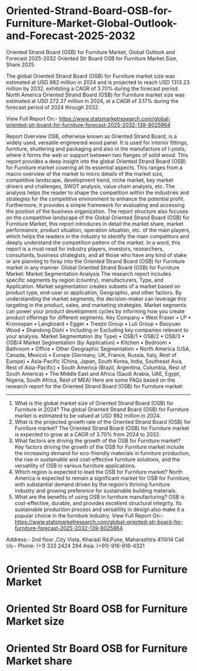 # Oriented-Strand-Board-OSB-for-Furniture-Market-Global-Outlook-and-Forecast-2025-2032

Oriented Strand Board (OSB) for Furniture Market, Global Outlook and Forecast 2025-2032
Oriented Str Board OSB for Furniture Market Size, Share 2025


The global Oriented Strand Board (OSB) for Furniture market size was estimated at USD 982 million in 2024 and is projected to reach USD 1313.23 million by 2032, exhibiting a CAGR of 3.70% during the forecast period.
North America Oriented Strand Board (OSB) for Furniture market size was estimated at USD 272.37 million in 2024, at a CAGR of 3.17% during the forecast period of 2024 through 2032.
 
View Full Report On:- https://www.statsmarketresearch.com/global-oriented-str-board-for-furniture-forecast-2025-2032-139-8025964

Report Overview
OSB, otherwise known as Oriented Strand Board, is a widely used, versatile engineered wood panel. It is used for interior fittings, furniture, shuttering and packaging and also in the manufacture of I-joists, where it forms the web or support between two flanges of solid wood.
This report provides a deep insight into the global Oriented Strand Board (OSB) for Furniture market covering all its essential aspects. This ranges from a macro overview of the market to micro details of the market size, competitive landscape, development trend, niche market, key market drivers and challenges, SWOT analysis, value chain analysis, etc.
The analysis helps the reader to shape the competition within the industries and strategies for the competitive environment to enhance the potential profit. Furthermore, it provides a simple framework for evaluating and accessing the position of the business organization. The report structure also focuses on the competitive landscape of the Global Oriented Strand Board (OSB) for Furniture Market, this report introduces in detail the market share, market performance, product situation, operation situation, etc. of the main players, which helps the readers in the industry to identify the main competitors and deeply understand the competition pattern of the market.
In a word, this report is a must-read for industry players, investors, researchers, consultants, business strategists, and all those who have any kind of stake or are planning to foray into the Oriented Strand Board (OSB) for Furniture market in any manner.
Global Oriented Strand Board (OSB) for Furniture Market: Market Segmentation Analysis
The research report includes specific segments by region (country), manufacturers, Type, and Application. Market segmentation creates subsets of a market based on product type, end-user or application, Geographic, and other factors. By understanding the market segments, the decision-maker can leverage this targeting in the product, sales, and marketing strategies. Market segments can power your product development cycles by informing how you create product offerings for different segments.
Key Company
•	West Fraser
•	LP
•	Kronospan
•	Langboard
•	Egger
•	Treezo Group
•	Luli Group
•	Baoyuan Wood
•	Shandong Dishi
•	Including or Excluding key companies relevant to your analysis.
Market Segmentation (by Type)
•	OSB/1
•	OSB/2
•	OSB/3
•	OSB/4
Market Segmentation (by Application)
•	Kitchen
•	Bedroom
•	Bathroom
•	Office
•	Other
Geographic Segmentation
•	North America (USA, Canada, Mexico)
•	Europe (Germany, UK, France, Russia, Italy, Rest of Europe)
•	Asia-Pacific (China, Japan, South Korea, India, Southeast Asia, Rest of Asia-Pacific)
•	South America (Brazil, Argentina, Columbia, Rest of South America)
•	The Middle East and Africa (Saudi Arabia, UAE, Egypt, Nigeria, South Africa, Rest of MEA)
Here are some FAQs based on the research report for the Oriented Strand Board (OSB) for Furniture market:
________________________________________
1. What is the global market size of Oriented Strand Board (OSB) for Furniture in 2024?
The global Oriented Strand Board (OSB) for Furniture market is estimated to be valued at USD 982 million in 2024.
2. What is the projected growth rate of the Oriented Strand Board (OSB) for Furniture market?
The Oriented Strand Board (OSB) for Furniture market is expected to grow at a CAGR of 3.70% from 2024 to 2032.
3. What factors are driving the growth of the OSB for Furniture market?
Key factors driving the growth of the OSB for Furniture market include the increasing demand for eco-friendly materials in furniture production, the rise in sustainable and cost-effective furniture solutions, and the versatility of OSB in various furniture applications.
4. Which region is expected to lead the OSB for Furniture market?
North America is expected to remain a significant market for OSB for Furniture, with substantial demand driven by the region's thriving furniture industry and growing preference for sustainable building materials.
5. What are the benefits of using OSB in furniture manufacturing?
OSB is cost-effective, durable, and provides excellent structural integrity. Its sustainable production process and versatility in design also make it a popular choice in the furniture industry.
View Full Report On:- https://www.statsmarketresearch.com/global-oriented-str-board-for-furniture-forecast-2025-2032-139-8025964

Address:- 2nd floor ,City Vista, Kharadi Rd,Pune, Maharashtra 411014
Call Us:- Phone: (+1) 332 2424 294
                Asia: (+91)-916-916-4321

# Oriented Str Board OSB for Furniture Market
# Oriented Str Board OSB for Furniture Market size
# Oriented Str Board OSB for Furniture Market share

